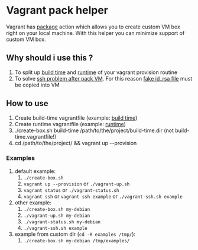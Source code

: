# Vagrant pack helper #

Vagrant has [package](https://www.vagrantup.com/docs/cli/package.html) action which allows you to create custom VM box right on your local machine. With this helper you can minimize support of custom VM box.

## Why should i use this ? ##

1. To split up [build time](examples/example-box.vagrantfile) and [runtime](examples/example.vagrantfile) of your vagrant provision routine
2. To solve [ssh problem after pack VM](https://github.com/mitchellh/vagrant/issues/5186). For this reason [fake id_rsa file](./fake-id_rsa) must be copied into VM

## How to use ##

1. Create build-time vagrantfile (example: [build time](examples/example-box.vagrantfile))
1. Create runtime vagrantfile (example: [runtime](examples/example.vagrantfile))
1. ./create-box.sh build-time /path/to/the/project/build-time.dir (not build-time.vagrantfile!)
1. cd /path/to/the/project/ && vagrant up --provision

### Examples ###

1. default example:
    1. ```./create-box.sh```
    1. ```vagrant up --provision``` or ```./vagrant-up.sh```
    1. ```vagrant status``` or ```./vagrant-status.sh```
    1. ```vagrant ssh``` or ```vagrant ssh example``` or ```./vagrant-ssh.sh example```
1. other example:
    1. ```./create-box.sh my-debian```
    1. ```./vagrant-up.sh my-debian```
    1. ```./vagrant-status.sh my-debian```
    1. ```./vagrant-ssh.sh example```
1. example from custom dir (```cd -R examples /tmp/```):
    1. ```./create-box.sh my-debian /tmp/examples/```

